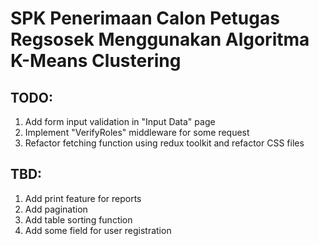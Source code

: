 # SPK Penerimaan Calon Petugas Regsosek Menggunakan Algoritma K-Means Clustering

## TODO:

1. Add form input validation in "Input Data" page
2. Implement "VerifyRoles" middleware for some request
3. Refactor fetching function using redux toolkit and refactor CSS files

## TBD:

1. Add print feature for reports
2. Add pagination
3. Add table sorting function
4. Add some field for user registration
